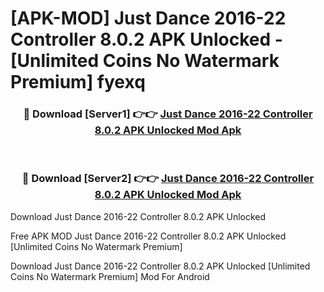 # [APK-MOD] Just Dance 2016-22 Controller 8.0.2 APK Unlocked - [Unlimited Coins No Watermark Premium] fyexq



<div align="center">
<h3>🔴 Download [Server1] 👉👉 <a href="https://momento.my/?title=Just_Dance_2016-22_Controller_8.0.2_APK_Unlocked">Just Dance 2016-22 Controller 8.0.2 APK Unlocked Mod Apk</a></h3><br>

<h3>🔴 Download [Server2] 👉👉 <a href="https://momento.my/?title=Just_Dance_2016-22_Controller_8.0.2_APK_Unlocked">Just Dance 2016-22 Controller 8.0.2 APK Unlocked Mod Apk</a></h3>
</div>



Download Just Dance 2016-22 Controller 8.0.2 APK Unlocked 

Free APK MOD Just Dance 2016-22 Controller 8.0.2 APK Unlocked [Unlimited Coins No Watermark Premium]

Download Just Dance 2016-22 Controller 8.0.2 APK Unlocked [Unlimited Coins No Watermark Premium] Mod For Android
